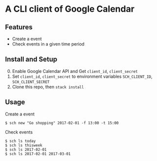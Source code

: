 # A CLI client of Google Calendar
## Features

+ Create a event
+ Check events in a given time period

## Install and Setup

0. Enable Google Calendar API and Get `client_id`, `client_secret`
0. Set `client_id`, `client_secret` to environment variables `SCH_CLIENT_ID`, `SCH_CLIENT_SECRET`
0. Clone this repo, then `stack install`

## Usage
Create a event

```
$ sch new "Go shopping" 2017-02-01 -f 13:00 -t 15:00
```

Check events

```
$ sch ls today
$ sch ls thisweek
$ sch ls 2017-02-01
$ sch ls 2017-02-01 2017-03-01
```
